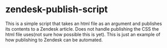 # zendesk-publish-script
This is a simple script that takes an html file as an argument and publishes
its contents to a Zendesk article. Does not handle publishing the CSS the html
file uses(not sure how possible this is yet). This is just an example of how
publishing to Zendesk can be automated.

